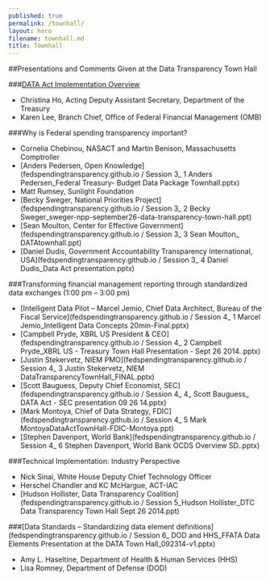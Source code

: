 ```yaml
---
published: true
permalink: /townhall/
layout: hero
filename: townhall.md
title: Townhall
---
```


##Presentations and Comments Given at the Data Transparency Town Hall 

###[DATA Act Implementation Overview](https://github.com/fedspendingtransparency/fedspendingtransparency.github.io/blob/master/Session%202_%20OMBTreas_Town%20Hall%20DATA%20Act%20Presentation..pptx?raw=true)
* Christina Ho, Acting Deputy Assistant Secretary, Department of the Treasury
* Karen Lee, Branch Chief, Office of Federal Financial Management (OMB)

###Why is Federal spending transparency important?
* Cornelia Chebinou, NASACT and Martin Benison, Massachusetts Comptroller
* [Anders Pedersen, Open Knowledge](fedspendingtransparency.github.io / Session 3_ 1 Anders Pedersen_Federal Treasury- Budget Data Package Townhall.pptx) 
* Matt Rumsey, Sunlight Foundation
* [Becky Sweger, National Priorities Project](fedspendingtransparency.github.io / Session 3_ 2 Becky Sweger_sweger-npp-september26-data-transparency-town-hall.ppt)
* [Sean Moulton, Center for Effective Government](fedspendingtransparency.github.io / Session 3_ 3 Sean Moulton_ DATAtownhall.ppt)
* [Daniel Dudis, Government Accountability Transparency International, USA](fedspendingtransparency.github.io / Session 3_ 4 Daniel Dudis_Data Act presentation.pptx)



###Transforming financial management reporting through standardized data exchanges (1:00 pm – 3:00 pm)
* [Intelligent Data Pilot – Marcel Jemio, Chief Data Architect, Bureau of the Fiscal Service](fedspendingtransparency.github.io / Session 4_ 1 Marcel Jemio_Intelligent Data Concepts 20min-Final.pptx) 
* [Campbell Pryde, XBRL US President & CEO](fedspendingtransparency.github.io / Session 4_ 2 Campbell Pryde_XBRL US - Treasury Town Hall Presentation - Sept 26 2014..pptx)
* [Justin Stekervetz, NIEM PMO](fedspendingtransparency.github.io / Session 4_ 3 Justin Stekervetz, NIEM DataTransparencyTownHall_FINAL.pptx) 
* [Scott Bauguess, Deputy Chief Economist, SEC](fedspendingtransparency.github.io / Session 4_ 4_ Scott Bauguess_ DATA Act - SEC presentation 09 26 14.pptx) 
* [Mark Montoya, Chief of Data Strategy, FDIC](fedspendingtransparency.github.io / Session 4_ 5 Mark MontoyaDataActTownHall-FDIC-Montoya.ppt)
* [Stephen Davenport, World Bank](fedspendingtransparency.github.io / Session 4_ 6 Stephen Davenport, World Bank OCDS Overview SD..pptx)

###Technical Implementation: Industry Perspective 
* Nick Sinai, White House Deputy Chief Technology Officer
* Herschel Chandler and KC McHargue, ACT-IAC
* [Hudson Hollister, Data Transparency Coalition](fedspendingtransparency.github.io / Session 5_Hudson Hollister_DTC Data Transparency Town Hall Sept 26 2014.ppt) 

###[Data Standards – Standardizing data element definitions](fedspendingtransparency.github.io / Session 6_ DOD and HHS_FFATA Data Elements Presentation at the DATA Town Hall_092314-v1.pptx) 
* Amy L. Haseltine, Department of Health & Human Services (HHS)
* Lisa Romney, Department of Defense (DOD) 



